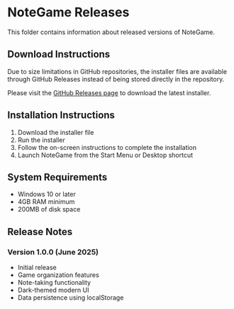 # NoteGame Releases

This folder contains information about released versions of NoteGame.

## Download Instructions

Due to size limitations in GitHub repositories, the installer files are available through GitHub Releases instead of being stored directly in the repository.

Please visit the [GitHub Releases page](https://github.com/GitHixy/NoteGame/releases) to download the latest installer.

## Installation Instructions

1. Download the installer file
2. Run the installer
3. Follow the on-screen instructions to complete the installation
4. Launch NoteGame from the Start Menu or Desktop shortcut

## System Requirements

- Windows 10 or later
- 4GB RAM minimum
- 200MB of disk space

## Release Notes

### Version 1.0.0 (June 2025)

- Initial release
- Game organization features
- Note-taking functionality
- Dark-themed modern UI
- Data persistence using localStorage
